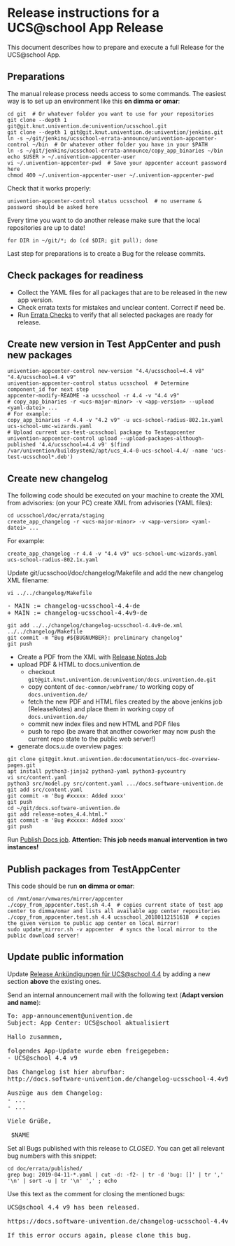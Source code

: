 # Release instructions for a UCS@school App Release

This document describes how to prepare and execute a full Release for the UCS@school App.


## Preparations
The manual release process needs access to some commands. The easiest way is to set up an environment
like this **on dimma or omar**:
```shell
cd git  # Or whatever folder you want to use for your repositories
git clone --depth 1 git@git.knut.univention.de:univention/ucsschool.git
git clone --depth 1 git@git.knut.univention.de:univention/jenkins.git
ln -s ~/git/jenkins/ucsschool-errata-announce/univention-appcenter-control ~/bin  # Or whatever other folder you have in your $PATH
ln -s ~/git/jenkins/ucsschool-errata-announce/copy_app_binaries ~/bin
echo $USER > ~/.univention-appcenter-user
vi ~/.univention-appcenter-pwd  # Save your appcenter account password here
chmod 400 ~/.univention-appcenter-user ~/.univention-appcenter-pwd
```

Check that it works properly:
```shell
univention-appcenter-control status ucsschool  # no username & password should be asked here
```

Every time you want to do another release make sure that the local repositories are up to date!
```shell
for DIR in ~/git/*; do (cd $DIR; git pull); done
```

Last step for preparations is to create a Bug for the release commits.

## Check packages for readiness

- Collect the YAML files for all packages that are to be released in the new app version.
- Check errata texts for mistakes and unclear content. Correct if need be.
- Run [Errata Checks](https://jenkins.knut.univention.de:8181/job/Mitarbeiter/job/schwardt/job/UCSschool%20CheckErrataForRelease)
  to verify that all selected packages are ready for release.

## Create new version in Test AppCenter and push new packages

```shell
univention-appcenter-control new-version "4.4/ucsschool=4.4 v8" "4.4/ucsschool=4.4 v9"
univention-appcenter-control status ucsschool  # Determine component_id for next step
appcenter-modify-README -a ucsschool -r 4.4 -v "4.4 v9"
# copy_app_binaries -r <ucs-major-minor> -v <app-version> --upload <yaml-datei> ...
# For example:
copy_app_binaries -r 4.4 -v "4.2 v9" -u ucs-school-radius-802.1x.yaml ucs-school-umc-wizards.yaml
# Upload current ucs-test-ucsschool package to Testappcenter 
univention-appcenter-control upload --upload-packages-although-published '4.4/ucsschool=4.4 v9' $(find /var/univention/buildsystem2/apt/ucs_4.4-0-ucs-school-4.4/ -name 'ucs-test-ucsschool*.deb')
```

## Create new changelog
The following code should be executed on your machine to create the XML from advisories:
    (on your PC) create XML from advisories (YAML files):
```shell
cd ucsschool/doc/errata/staging
create_app_changelog -r <ucs-major-minor> -v <app-version> <yaml-datei> ...
```

For example:
```shell
create_app_changelog -r 4.4 -v "4.4 v9" ucs-school-umc-wizards.yaml ucs-school-radius-802.1x.yaml
```

Update git/ucsschool/doc/changelog/Makefile and add the new changelog XML filename:

```shell
vi ../../changelog/Makefile
```

<pre>
- MAIN := changelog-ucsschool-4.4-de
+ MAIN := changelog-ucsschool-4.4v9-de
</pre>

```shell
git add ../../changelog/changelog-ucsschool-4.4v9-de.xml ../../changelog/Makefile
git commit -m "Bug #${BUGNUMBER}: preliminary changelog"
git push
```

- Create a PDF from the XML with [Release Notes Job](https://jenkins.knut.univention.de:8181/job/UCSschool-4.3/job/ReleaseNotes/)
- upload PDF & HTML to docs.univention.de
    - checkout `git@git.knut.univention.de:univention/docs.univention.de.git`
    - copy content of `doc-common/webframe/` to working copy of `docs.univention.de/`
    - fetch the new PDF and HTML files created by the above jenkins job (ReleaseNotes) and place them in working copy of `docs.univention.de/`
    - commit new index files and new HTML and PDF files
    - push to repo (be aware that another coworker may now push the current repo state to the public web server!)
- generate docs.u.de overview pages:
```shell
git clone git@git.knut.univention.de:documentation/ucs-doc-overview-pages.git
apt install python3-jinja2 python3-yaml python3-pycountry
vi src/content.yaml
python3 src/model.py src/content.yaml .../docs.software-univention.de
git add src/content.yaml
git commit -m 'Bug #xxxxx: Added xxxx'
git push
cd ~/git/docs.software-univention.de
git add release-notes_4.4.html.*
git commit -m 'Bug #xxxxx: Added xxxx'
git push
```

Run [Publish Docs job](https://jenkins.knut.univention.de:8181/view/Publish/job/Publish_docs.univention.de/).
**Attention: This job needs manual intervention in two instances!**

## Publish packages from TestAppCenter

This code should be run **on dimma or omar**:
```shell
cd /mnt/omar/vmwares/mirror/appcenter
./copy_from_appcenter.test.sh 4.4  # copies current state of test app center to dimma/omar and lists all available app center repositories
./copy_from_appcenter.test.sh 4.4 ucsschool_20180112151618  # copies the given version to public app center on local mirror!
sudo update_mirror.sh -v appcenter  # syncs the local mirror to the public download server!
```

## Update public information

Update [Release Ankündigungen für UCS@school 4.4](https://help.univention.com/t/release-ankundigungen-fur-ucs-school-4-4-stand-12-10-2020/12064)
by adding a new section **above** the existing ones.

Send an internal announcement mail with the following text (**Adapt version and name**):
<pre>
To: app-announcement@univention.de
Subject: App Center: UCS@school aktualisiert
 
Hallo zusammen,
 
folgendes App-Update wurde eben freigegeben:
- UCS@school 4.4 v9
 
Das Changelog ist hier abrufbar:
http://docs.software-univention.de/changelog-ucsschool-4.4v9-de.html
 
Auszüge aus dem Changelog:
- ...
- ...

Viele Grüße,
 
 $NAME
</pre>

Set all Bugs published with this release to *CLOSED*. You can get all relevant bug numbers with this snippet:
```shell
cd doc/errata/published/
grep bug: 2019-04-11-*.yaml | cut -d: -f2- | tr -d 'bug: []' | tr ',' '\n' | sort -u | tr '\n' ',' ; echo
```

Use this text as the comment for closing the mentioned bugs:
<pre>
UCS@school 4.4 v9 has been released.

https://docs.software-univention.de/changelog-ucsschool-4.4v9-de.html

If this error occurs again, please clone this bug.
</pre>
